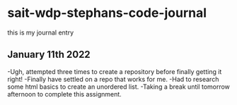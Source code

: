 # sait-wdp-stephans-code-journal
this is my journal entry 

## January 11th 2022 
-Ugh, attempted three times to create a repository before finally getting it right!
-Finally have settled on a repo that works for me.
-Had to research some html basics to create an unordered list.
-Taking a break until tomorrow afternoon to complete this assignment.